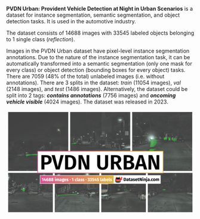 **PVDN Urban: Provident Vehicle Detection at Night in Urban Scenarios** is a dataset for instance segmentation, semantic segmentation, and object detection tasks. It is used in the automotive industry. 

The dataset consists of 14688 images with 33545 labeled objects belonging to 1 single class (*reflection*).

Images in the PVDN Urban dataset have pixel-level instance segmentation annotations. Due to the nature of the instance segmentation task, it can be automatically transformed into a semantic segmentation (only one mask for every class) or object detection (bounding boxes for every object) tasks. There are 7059 (48% of the total) unlabeled images (i.e. without annotations). There are 3 splits in the dataset: *train* (11054 images), *val* (2148 images), and *test* (1486 images). Alternatively, the dataset could be split into 2 tags: ***contains annotations*** (7756 images) and ***oncoming vehicle visible*** (4024 images). The dataset was released in 2023.

<img src="https://github.com/dataset-ninja/pvdn-urban/raw/main/visualizations/poster.png">
